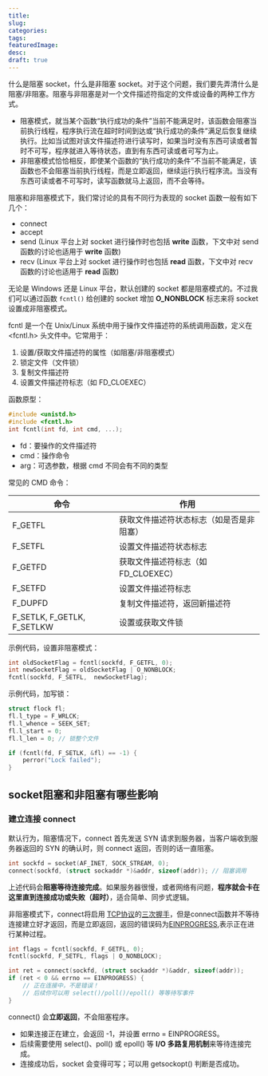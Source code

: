 ```yaml
---
title: 
slug: 
categories: 
tags: 
featuredImage: 
desc: 
draft: true
---
```


什么是阻塞 socket，什么是非阻塞 socket。对于这个问题，我们要先弄清什么是阻塞/非阻塞。阻塞与非阻塞是对一个文件描述符指定的文件或设备的两种工作方式。
- 阻塞模式，就当某个函数“执行成功的条件”当前不能满足时，该函数会阻塞当前执行线程，程序执行流在超时时间到达或“执行成功的条件”满足后恢复继续执行。比如当试图对该文件描述符进行读写时，如果当时没有东西可读或者暂时不可写，程序就进入等待状态，直到有东西可读或者可写为止。
- 非阻塞模式恰恰相反，即使某个函数的“执行成功的条件”不当前不能满足，该函数也不会阻塞当前执行线程，而是立即返回，继续运行执行程序流。当没有东西可读或者不可写时，读写函数就马上返回，而不会等待。

阻塞和非阻塞模式下，我们常讨论的具有不同行为表现的 socket 函数一般有如下几个：
- connect
- accept
- send (Linux 平台上对 socket 进行操作时也包括 **write** 函数，下文中对 send 函数的讨论也适用于 **write** 函数)
- recv (Linux 平台上对 socket 进行操作时也包括 **read** 函数，下文中对 recv 函数的讨论也适用于 **read** 函数)

无论是 Windows 还是 Linux 平台，默认创建的 socket 都是阻塞模式的。不过我们可以通过函数 `fcntl()` 给创建的 socket 增加 **O_NONBLOCK** 标志来将 socket 设置成非阻塞模式。

fcntl 是一个在 Unix/Linux 系统中用于操作文件描述符的系统调用函数，定义在 <fcntl.h> 头文件中。它常用于：
1. 设置/获取文件描述符的属性（如阻塞/非阻塞模式）
2. 锁定文件（文件锁）
3. 复制文件描述符
4. 设置文件描述符标志（如 FD_CLOEXEC）

函数原型：
```c
#include <unistd.h> 
#include <fcntl.h> 
int fcntl(int fd, int cmd, ...);
```
- fd：要操作的文件描述符
- cmd：操作命令
- arg：可选参数，根据 cmd 不同会有不同的类型

常见的 CMD 命令：

| 命令                         | 作用                      |
| -------------------------- | ----------------------- |
| F_GETFL                    | 获取文件描述符状态标志（如是否是非阻塞）    |
| F_SETFL                    | 设置文件描述符状态标志             |
| F_GETFD                    | 获取文件描述符标志（如 FD_CLOEXEC） |
| F_SETFD                    | 设置文件描述符标志               |
| F_DUPFD                    | 复制文件描述符，返回新描述符          |
| F_SETLK, F_GETLK, F_SETLKW | 设置或获取文件锁                |

示例代码，设置非阻塞模式：
```c
int oldSocketFlag = fcntl(sockfd, F_GETFL, 0);
int newSocketFlag = oldSocketFlag | O_NONBLOCK;
fcntl(sockfd, F_SETFL,  newSocketFlag);
```

示例代码，加写锁：
```c
struct flock fl;
fl.l_type = F_WRLCK;
fl.l_whence = SEEK_SET;
fl.l_start = 0;
fl.l_len = 0; // 锁整个文件

if (fcntl(fd, F_SETLK, &fl) == -1) {
    perror("Lock failed");
}
```

## socket阻塞和非阻塞有哪些影响

### 建立连接 connect

默认行为，阻塞情况下，connect 首先发送 SYN 请求到服务器，当客户端收到服务器返回的 SYN 的确认时，则 connect 返回，否则的话一直阻塞。
```c
int sockfd = socket(AF_INET, SOCK_STREAM, 0);
connect(sockfd, (struct sockaddr *)&addr, sizeof(addr)); // 阻塞调用
```

上述代码会**阻塞等待连接完成**。如果服务器很慢，或者网络有问题，**程序就会卡在这里直到连接成功或失败（超时）**，适合简单、同步式逻辑。

非阻塞模式下，connect将启用 [TCP协议](https://zhida.zhihu.com/search?content_id=237420436&content_type=Article&match_order=1&q=TCP%E5%8D%8F%E8%AE%AE&zhida_source=entity)的[三次握手](https://zhida.zhihu.com/search?content_id=237420436&content_type=Article&match_order=1&q=%E4%B8%89%E6%AC%A1%E6%8F%A1%E6%89%8B&zhida_source=entity)，但是connect函数并不等待连接建立好才返回，而是立即返回，返回的错误码为[EINPROGRESS](https://zhida.zhihu.com/search?content_id=237420436&content_type=Article&match_order=1&q=EINPROGRESS&zhida_source=entity),表示正在进行某种过程。

```c
int flags = fcntl(sockfd, F_GETFL, 0);
fcntl(sockfd, F_SETFL, flags | O_NONBLOCK);

int ret = connect(sockfd, (struct sockaddr *)&addr, sizeof(addr));
if (ret < 0 && errno == EINPROGRESS) {
    // 正在连接中，不是错误！
    // 后续你可以用 select()/poll()/epoll() 等等待写事件
}
```

connect() 会**立即返回**，不会阻塞程序。
- 如果连接正在建立，会返回 -1，并设置 errno = EINPROGRESS。
- 后续需要使用 select()、poll() 或 epoll() 等 **I/O 多路复用机制**来等待连接完成。
- 连接成功后，socket 会变得可写；可以用 getsockopt() 判断是否成功。